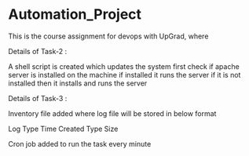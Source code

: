 # Automation_Project

This is the course assignment for devops with UpGrad, where 

Details of Task-2 :

A shell script is created which updates the system first
  check if apache server is installed on the machine if installed it runs the server
  if it is not installed then it installs and runs the server
  
Details of Task-3 :

Inventory file added where log file will be stored in below format

Log Type         Time Created         Type        Size

Cron job added to run the task every minute
